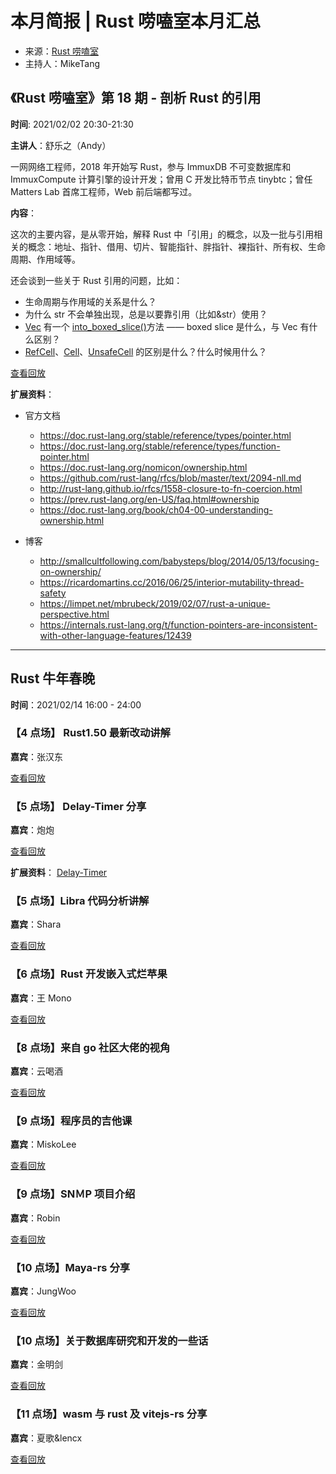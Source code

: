 # 本月简报 | Rust 唠嗑室本月汇总

- 来源：[Rust 唠嗑室](https://space.bilibili.com/25566598)
- 主持人：MikeTang

## 《Rust 唠嗑室》第 18 期 - 剖析 Rust 的引用

**时间**: 2021/02/02 20:30-21:30

**主讲人**：舒乐之（Andy）

一网网络工程师，2018 年开始写 Rust，参与 ImmuxDB 不可变数据库和 ImmuxCompute 计算引擎的设计开发；曾用 C 开发比特币节点 tinybtc；曾任 Matters Lab 首席工程师，Web 前后端都写过。

**内容**：

这次的主要内容，是从零开始，解释 Rust 中「引用」的概念，以及一批与引用相关的概念：地址、指针、借用、切片、智能指针、胖指针、裸指针、所有权、生命周期、作用域等。

还会谈到一些关于 Rust 引用的问题，比如：

- 生命周期与作用域的关系是什么？
- 为什么 str 不会单独出现，总是以要靠引用（比如&str）使用？
- [Vec][vec] 有一个 [into_boxed_slice()][into_boxed_slice]方法 —— boxed slice 是什么，与 Vec 有什么区别？
- [RefCell][ref_cell]、[Cell][cell]、[UnsafeCell][unsafe_cell] 的区别是什么？什么时候用什么？

[查看回放](https://www.bilibili.com/video/BV15N411o7e4)

**扩展资料**：

- 官方文档

  - https://doc.rust-lang.org/stable/reference/types/pointer.html
  - https://doc.rust-lang.org/stable/reference/types/function-pointer.html
  - https://doc.rust-lang.org/nomicon/ownership.html
  - https://github.com/rust-lang/rfcs/blob/master/text/2094-nll.md
  - http://rust-lang.github.io/rfcs/1558-closure-to-fn-coercion.html
  - https://prev.rust-lang.org/en-US/faq.html#ownership
  - https://doc.rust-lang.org/book/ch04-00-understanding-ownership.html

- 博客
  - http://smallcultfollowing.com/babysteps/blog/2014/05/13/focusing-on-ownership/
  - https://ricardomartins.cc/2016/06/25/interior-mutability-thread-safety
  - https://limpet.net/mbrubeck/2019/02/07/rust-a-unique-perspective.html
  - https://internals.rust-lang.org/t/function-pointers-are-inconsistent-with-other-language-features/12439

---

## Rust 牛年春晚

**时间**：2021/02/14 16:00 - 24:00

### 【4 点场】 Rust1.50 最新改动讲解

**嘉宾**：张汉东

[查看回放](https://www.bilibili.com/video/BV1pi4y1T78V?p=1)

### 【5 点场】 Delay-Timer 分享

**嘉宾**：炮炮

[查看回放](https://www.bilibili.com/video/BV1pi4y1T78V?p=2)

**扩展资料**：
[Delay-Timer](https://github.com/BinChengZhao/delay-timer)

### 【5 点场】Libra 代码分析讲解

**嘉宾**：Shara

[查看回放](https://www.bilibili.com/video/BV1pi4y1T78V?p=3)

### 【6 点场】Rust 开发嵌入式烂苹果

**嘉宾**：王 Mono

[查看回放](https://www.bilibili.com/video/BV1pi4y1T78V?p=4)

### 【8 点场】来自 go 社区大佬的视角

**嘉宾**：云喝酒

[查看回放](https://www.bilibili.com/video/BV1pi4y1T78V?p=5)

### 【9 点场】程序员的吉他课

**嘉宾**：MiskoLee

[查看回放](https://www.bilibili.com/video/BV1pi4y1T78V?p=6)

### 【9 点场】SNＭP 项目介绍

**嘉宾**：Robin

[查看回放](https://www.bilibili.com/video/BV1pi4y1T78V?p=7)

### 【10 点场】Maya-rs 分享

**嘉宾**：JungWoo

[查看回放](https://www.bilibili.com/video/BV1pi4y1T78V?p=8)

### 【10 点场】关于数据库研究和开发的一些话

**嘉宾**：金明剑

[查看回放](https://www.bilibili.com/video/BV1pi4y1T78V?p=9)

### 【11 点场】wasm 与 rust 及 vitejs-rs 分享

**嘉宾**：夏歌&lencx

[查看回放](https://www.bilibili.com/video/BV1pi4y1T78V?p=10)

[vec]: https://doc.rust-lang.org/std/vec/struct.Vec.html
[into_boxed_slice]: https://doc.rust-lang.org/std/vec/struct.Vec.html#method.into_boxed_slice
[ref_cell]: https://doc.rust-lang.org/std/cell/struct.RefCell.html
[cell]: https://doc.rust-lang.org/core/cell/struct.Cell.html
[unsafe_cell]: https://doc.rust-lang.org/core/cell/struct.UnsafeCell.html

